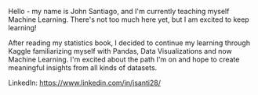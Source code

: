 Hello - my name is John Santiago, and I'm currently teaching myself Machine Learning. There's not too much here yet, but I am excited to keep learning!

After reading my statistics book, I decided to continue my learning through Kaggle familiarizing myself with Pandas, Data Visualizations and now Machine Learning. 
I'm excited about the path I'm on and hope to create meaningful insights from all kinds of datasets.

LinkedIn:
https://www.linkedin.com/in/jsanti28/
